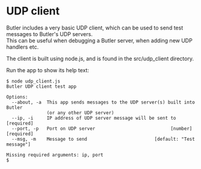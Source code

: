 # UDP client

Butler includes a very basic UDP client, which can be used to send test messages to Butler's UDP servers.  
This can be useful when debugging a Butler server, when adding new UDP handlers etc. 

The client is built using node.js, and is found in the src/udp_client directory.

Run the app to show its help text:



    $ node udp_client.js
    Butler UDP client test app

    Options:
      --about, -a  This app sends messages to the UDP server(s) built into Butler
                   (or any other UDP server)
      --ip, -i     IP address of UDP server message will be sent to       [required]
      --port, -p   Port on UDP server                            [number] [required]
      --msg, -m    Message to send                         [default: "Test message"]

    Missing required arguments: ip, port
    $
   
   
  